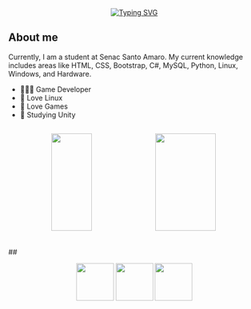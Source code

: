 <!-- <img width=100% src="https://capsule-render.vercel.app/api?type=waving&color=0487ad&height=120&section=header"/> -->

<div align="center">  
<a href="https://git.io/typing-svg"><img src="https://readme-typing-svg.demolab.com?font=Fira+Code&size=50&duration=3000&pause=1000&center=true&vCenter=true&width=800&height=100&lines=Hello%2C+My+name+is+Murillo!;I'm+a+Game+Developer;Be+welcome!!" alt="Typing SVG" /></a></div>

## About me
<p>Currently, I am a student at Senac Santo Amaro. My current knowledge includes areas like HTML, CSS, Bootstrap, C#, MySQL, Python, Linux, Windows, and Hardware.</p>

  - 👨🏼‍💻 Game Developer
  - 🐧 Love Linux
  - 👾 Love Games
  - 📘 Studying Unity
##  
<div align="center">  
  <img width="40%" height="195px" src="https://github-readme-stats-pi-navy-64.vercel.app/api/top-langs/?username=MurilloYonamine&hide_progress=false&theme=tokyonight&layout=compact&locale=pt-br" />
  <img width="49%" height="195px" src="https://github-readme-stats-pi-navy-64.vercel.app/api?username=MurilloYonamine&show_icons=true&theme=tokyonight&layout=compact&locale=pt-br"/> 
</div>

<br> ##

<div align="center">
  <img width="75px" height="75px" src="https://cdn.jsdelivr.net/gh/devicons/devicon/icons/unity/unity-original.svg" />
  <img width="75px" height="75px" src="https://cdn.jsdelivr.net/gh/devicons/devicon/icons/csharp/csharp-original.svg" /> 
  <img width="75px" height="75px" src="https://cdn.jsdelivr.net/gh/devicons/devicon/icons/godot/godot-original.svg" /> 
</div>

<!-- ## Contact

- Linkedin: [Murillo Yonamine](https://www.linkedin.com/in/murillo-gomes-yonamine/)
- Email: profissionalmurillogomes@gmail.com -->
  
<!-- <img width=100% src="https://capsule-render.vercel.app/api?type=waving&color=0487ad&height=120&section=footer"/> -->
